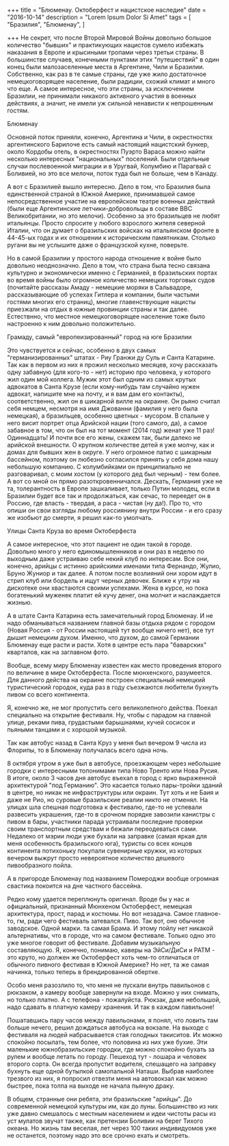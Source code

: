+++
title = "Блюменау. Октоберфест и нацистское наследие"
date = "2016-10-14"
description = "Lorem Ipsum Dolor Si Amet"
tags = [
    "Бразилия",
    "Блюменау",
]

+++
Не секрет, что после Второй Мировой Войны довольно большое количество "бывших" и практикующих нацистов сумело избежать наказания в Европе и крысиными тропами через третьи страны. В большинстве случаев, конечными пунктами этих "путешествий" в один конец были малозаселенные места в Аргентине, Чили и Бразилии. Собственно, как раз в те самые страны, где уже жило достаточное немецкоговорящее население, были радиции, схожий климат и много что еще. А самое интересное, что эти страны, за исключением Бразилии, не принимали никакого активного участия в военных действиях, а значит, не имели уж сильной ненависти к непрошенным гостям.


Блюменау

Основной поток приняли, конечно, Аргентина и Чили, в окрестностях аргентинского Барилоче есть самый настоящий нацистский бункер, около Кордобы отель, в окрестностях Пуэрто Вараса можно найти несколько интересных "национальных" поселений. Были отдельные случаи послевоенной миграции и в Уругвай, Колумбию и Парагвай с Боливией, но это все мелочи, поток туда был не больше, чем в Канаду.

А вот с Бразилией вышло интересно. Дело в том, что Бразилия была единственной страной в Южной Америке, принимавшей самое непосредственное участие на европейском театре военных действий (были еще Аргентинские летчики-добровольцы в составе ВВС Великобритании, но это мелочи). Особенно за это бразильцев не любят итальянцы. Просто спросите у любого взрослого жителя северной Италии, что он думает о бразильских войсках на итальянском фронте в 44-45-ых годах и их отношении к историческим памятникам. Столько ругани вы не услышите даже о французской кухне, поверьте.

Но в самой Бразилии у простого народа отношение к войне было довольно неоднозначно. Дело в том, что страна была тесно связана культурно и экономически именно с Германией, в бразильских портах во время войны было огромное количество немецких торговых судов (почитайте рассказы Амаду - немецкие моряки в Сальвадоре, рассказывающие об успехах Гитлера и компании, были частыми гостями многих его страниц), многие главенствующие нацисты приезжали на отдых в южные провинции страны и так далее. Естествнно, что местное немецкоговорящее население тоже было настроенно к ним довольно положительно.


Грамаду, самый "европеизированный" город на юге Бразилии

Это чувствуется и сейчас, особенно в двух самых "германизированных" штатах - Риу Гранжи ду Суль и Санта Катарине. Так как в первом из них я прожил несколько месяцев, хочу рассказать одну забавную (для кого-то - нет) историю про человека, у которого жил один мой коллега. Мужик этот был одним из самых крутых адвокатов в Санта Крузе (если кому-нибудь там случайно нужен адвокат, напишите мне на почту, и я вам дам его контакты), соответственно, жил он в шикарной вилле на окраине. Он рьяно считал себя немцем, несмотря на имя Джованни (фамилия у него была немецкая), а бразильцев, особенно цветных - мусором. В спальне у него висит портрет отца Арийской нации (того самого, да), а самое забавное в том, что он был на тот момент (2014 год) женат уже 11 раз! Одиннадцать! И почти все его жены, скажем так, были далеко не арийской внешности. О крупном количестве детей я уже молчу, как и домах для бывших жен в округе. У него огромное патио с шикарным бассейном, поэтому он любезно согласился принять у себя дома нашу небольшую компанию. С колумбийками он принципиально не разговаривал, с моим хостом (у которого дед был черным) - тем более. А вот со мной он прямо разоткровенничался. Дескать, Германия уже не та, толерантность в Европе зашкаливает, только Путин молодец, если в Бразилии будет все так и продолжаться, как сечас, то переедет он в Россию, где власть - твердая, а раса - чистая (ну да!). Про то, что опиши он свои взгляды любому россиянину внутри России - и его сразу же изобьют до смерти, я решил как-то умолчать.


Улицы Санта Круза во время Октоберфеста

А самое интересное, что этот пациент не один такой в городе. Довольно много у него единомышленников и они раз в неделю по выходным даже устраиваю себе некий клуб по интересам. Все они, конечно, арийцы с истинно арийскими именами типа Фернандо, Жулио, Бруно Жуниор и так далее. А потом после возлияний они хором идут в стрип клуб или бордель и ищут черных девочек. Ближе к утру на дискотеке они хвастаются своими успехами. Жена в курсе, но пока богатенький муженек платит ей кучу денег, она молчит и наслаждается жизнью.

А в штате Санта Катарина есть замечательный город Блюменау. И не надо обманываться названием главной базы отдыха рядом с городом (Новая Россия - от России настоящей тут вообще ничего нет), все тут дышит немецким духом.  Именно, что духом, до самой Германии Блюменау еще расти и расти. Хотя в центре есть пара "баварских" кварталов, как на заглавном фото.

Вообще, всему миру Блюменау известен как место проведения второго по величине в мире Октоберфеста. После мюнхенского, разумеется. Для данного действа на окраине построен специальный немецкий туристический городок, куда раз в году съезжаются любители бухнуть пивом со всего континента.

Я, конечно же, не мог пропустить сего великолепного действа. Поехал специально на открытие фестиваля. Ну, чтобы с парадом на главной улице, реками пива, грудастыми барышнаями, кучей сосисок и пьяными танцами и с хорошой музыкой.

Так как автобус назад в Санта Круз у меня был вечером 9 числа из Флорипы, то в Блюменау получалась всего одна ночь.

8 октября утром я уже был в автобусе, проезжающем через небольшие городки с интересными топонимами типа Ново Тренто или Нова Русия. В итоге, около 3 часов дня автобус въехал в город с ярко выраженной архитектурой "под Германию". Это касается только пары-тройки зданий в центре, но никак не инфраструктуры или окраин. Тут хоть и не Баия и даже не Рио, но суровые бразильские реалии никто не отменял. На улицах шла спешная подготовка к фестивалю, где-то не успевали развесить украшения, где-то в срочном порядке завозили канистры с пивом в бары, участники парада устраивали последние проверки своим транспортным средствам и бежали переодеваться сами. Недалеко от мэрии люди уже бухали на заправке (самая яркая для меня особенность бразильского юга), туристы со всех концов континента потихоньку покупали сувенирные кружки, из которых вечером  выжрут просто невероятное количество дешевого пивообразного пойла.

А в пригороде Блюменау под названием Помероджи вообще огромная свастика покоится на дне частного бассейна.

Редко кому удается переплюнуть оригинал. Вроде бы у нас и официальный, признанный Мюнхеном Октоберфест, немецкая архитектура, прост, парад и костюмы. Но вот незадача. Самое главное-то, гм, ради чего фестиваль затевался. Пиво. Так вот, оно обычное заводское. Одной марки. та самая Брама. И этому пойлу нет никакой альтернативы, что в городе, что на самом фестивале. Только одно это уже многое говорит об фестивале. Добавим музыкальную составляющую. Я, конечно, понимаю, каверы на ЭйСи/ДиСи и РАТМ - это круто, но должен же Октоберфест хоть чем-то отличаться от обычного пивного фестивая в Южной Америке? Но нет, та же самая начинка, только теперь в брендированной обертке.



Особо меня разозлило то, что меня не пускали внутрь павильонов с рюкзаком, а камеру вообще завернули на входе. Можно у них снимать, но только платно. А с телефона - пожалуйста. Рюкзак, даже небольшой, надо сдавать в платную камеру хранения. И так в каждом павильоне!



Пошатавшись пару часов между павильонами, я понял, что ловить там больше нечего, решил дождаться автобуса на вокзале. На выходе с фестиваля на людей набрасывается стая голодных такиситов. Их можно спокойно посылать, тем более, что половина из них уже бухие. Эти маленькие южнобразильские городки, где можно спокойно бухать за рулем и вообще летать по городу. Пешеход тут - лошара и человек второго сорта. Он всегда пропустит водителя, спешащего на заправку бухнуть еще одной бутылкой самопальной Наташи. Выбрав наиболее трезвого из них, я попросил отвезти меня на автовокзал как можно быстрее, пока толпа на выходе не начала пьяную драку.



В общем, странные они ребята, эти бразильские "арийцы". До современной немецкой культуры им, как до луны. Большинство из них уже давно смешалось с местным населением и идеи чистоты расы из уст мулатов звучат также, как претензии Боливии на берег Тихого океана. Но жизнь там веселая, лет через 100 таких индивидуомов уже не останется, поэтому надо это все срочно ехать и смотреть.
